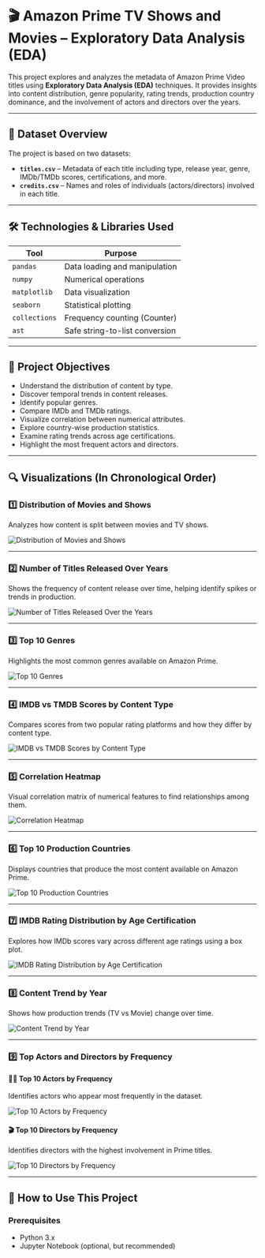 # 🎬 Amazon Prime TV Shows and Movies – Exploratory Data Analysis (EDA)

This project explores and analyzes the metadata of Amazon Prime Video titles using **Exploratory Data Analysis (EDA)** techniques. It provides insights into content distribution, genre popularity, rating trends, production country dominance, and the involvement of actors and directors over the years.

---

## 📁 Dataset Overview

The project is based on two datasets:

- **`titles.csv`** – Metadata of each title including type, release year, genre, IMDb/TMDb scores, certifications, and more.
- **`credits.csv`** – Names and roles of individuals (actors/directors) involved in each title.

---

## 🛠️ Technologies & Libraries Used

| Tool         | Purpose                          |
|--------------|----------------------------------|
| `pandas`     | Data loading and manipulation    |
| `numpy`      | Numerical operations             |
| `matplotlib` | Data visualization               |
| `seaborn`    | Statistical plotting             |
| `collections`| Frequency counting (Counter)     |
| `ast`        | Safe string-to-list conversion   |

---

## 🎯 Project Objectives

- Understand the distribution of content by type.
- Discover temporal trends in content releases.
- Identify popular genres.
- Compare IMDb and TMDb ratings.
- Visualize correlation between numerical attributes.
- Explore country-wise production statistics.
- Examine rating trends across age certifications.
- Highlight the most frequent actors and directors.

---

## 🔍 Visualizations (In Chronological Order)

### 1️⃣ Distribution of Movies and Shows
Analyzes how content is split between movies and TV shows.

![Distribution of Movies and Shows](https://github.com/PruthyirajM26/Amazon_Prime_TV_Shows_and_Movies_Exploratory_Data_Analysis/blob/e3538986933038dd5dc4843425bbb97d56fa5d27/Image/Distribution%20of%20Movies%20and%20Shows.png)

---

### 2️⃣ Number of Titles Released Over Years
Shows the frequency of content release over time, helping identify spikes or trends in production.

![Number of Titles Released Over the Years](https://github.com/PruthyirajM26/Amazon_Prime_TV_Shows_and_Movies_Exploratory_Data_Analysis/blob/be400cd0c9c923b87d8100cc12fb69b52a258388/Image/Number%20of%20Titles%20Released%20Over%20the%20Years.png)

---

### 3️⃣ Top 10 Genres
Highlights the most common genres available on Amazon Prime.

![Top 10 Genres](https://github.com/PruthyirajM26/Amazon_Prime_TV_Shows_and_Movies_Exploratory_Data_Analysis/blob/4dbef5cc38ec9f8a0343ab8740550c65d84a9d9b/Image/Top%2010%20Genres.png)

---

### 4️⃣ IMDB vs TMDB Scores by Content Type
Compares scores from two popular rating platforms and how they differ by content type.

![IMDB vs TMDB Scores by Content Type](https://github.com/PruthyirajM26/Amazon_Prime_TV_Shows_and_Movies_Exploratory_Data_Analysis/blob/be400cd0c9c923b87d8100cc12fb69b52a258388/Image/IMDB%20vs%20TMDB%20Scores%20by%20Content%20Type.png)

---

### 5️⃣ Correlation Heatmap
Visual correlation matrix of numerical features to find relationships among them.

![Correlation Heatmap](https://github.com/PruthyirajM26/Amazon_Prime_TV_Shows_and_Movies_Exploratory_Data_Analysis/blob/be400cd0c9c923b87d8100cc12fb69b52a258388/Image/Correlation%20Heatmap.png)

---

### 6️⃣ Top 10 Production Countries
Displays countries that produce the most content available on Amazon Prime.

![Top 10 Production Countries](https://github.com/PruthyirajM26/Amazon_Prime_TV_Shows_and_Movies_Exploratory_Data_Analysis/blob/6e2c71d652a39271bc8e3b04b80fb47171260a81/Image/Top%2010%20Production%20Countries.png)

---

### 7️⃣ IMDB Rating Distribution by Age Certification
Explores how IMDb scores vary across different age ratings using a box plot.

![IMDB Rating Distribution by Age Certification](https://github.com/PruthyirajM26/Amazon_Prime_TV_Shows_and_Movies_Exploratory_Data_Analysis/blob/5ec3c2f582e17ff32315b38cce9050d905df48e3/Image/IMDB%20Rating%20Distribution%20by%20Age%20Certification.png)

---

### 8️⃣ Content Trend by Year
Shows how production trends (TV vs Movie) change over time.

![Content Trend by Year](https://github.com/PruthyirajM26/Amazon_Prime_TV_Shows_and_Movies_Exploratory_Data_Analysis/blob/5ec3c2f582e17ff32315b38cce9050d905df48e3/Image/Content%20Trend%20by%20Year.png)

---

### 9️⃣ Top Actors and Directors by Frequency

#### 🧑‍🎤 Top 10 Actors by Frequency
Identifies actors who appear most frequently in the dataset.

![Top 10 Actors by Frequency](https://github.com/PruthyirajM26/Amazon_Prime_TV_Shows_and_Movies_Exploratory_Data_Analysis/blob/5ec3c2f582e17ff32315b38cce9050d905df48e3/Image/Top%2010%20Actors%20by%20Frequency.png)

#### 🎬 Top 10 Directors by Frequency
Identifies directors with the highest involvement in Prime titles.

![Top 10 Directors by Frequency](https://github.com/PruthyirajM26/Amazon_Prime_TV_Shows_and_Movies_Exploratory_Data_Analysis/blob/5ec3c2f582e17ff32315b38cce9050d905df48e3/Image/Top%2010%20Directors%20by%20Frequency.png)

---

## 📝 How to Use This Project

### Prerequisites

- Python 3.x
- Jupyter Notebook (optional, but recommended)
